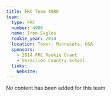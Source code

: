 ```yaml
---
title: FRC Team 4986
team:
  type: FRC
  number: 4986
  name: Iron Eagles
  rookie_year: 2014
  location: Tower, Minnesota, USA
  sponsors:
    - 2014 FRC Rookie Grant
    - Vermilion Country School
  links:
    Website: 
---
```

No content has been added for this team